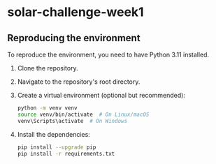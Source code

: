 # solar-challenge-week1

## Reproducing the environment

To reproduce the environment, you need to have Python 3.11 installed.

1.  Clone the repository.
2.  Navigate to the repository's root directory.
3.  Create a virtual environment (optional but recommended):

    ```bash
    python -m venv venv
    source venv/bin/activate  # On Linux/macOS
    venv\Scripts\activate  # On Windows
    ```
4.  Install the dependencies:

    ```bash
    pip install --upgrade pip
    pip install -r requirements.txt
    ```